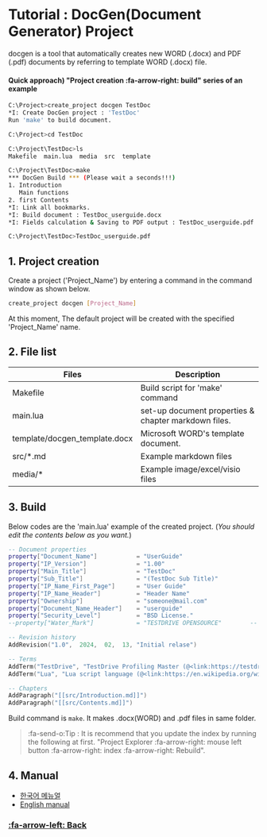 # Tutorial : DocGen(Document Generator) Project

docgen is a tool that automatically creates new WORD (.docx) and PDF (.pdf) documents by referring to template WORD (.docx) file.


#### Quick approach) "Project creation :fa-arrow-right: build" series of an example
```bash
C:\Project>create_project docgen TestDoc
*I: Create DocGen project : 'TestDoc'
Run 'make' to build document.

C:\Project>cd TestDoc

C:\Project\TestDoc>ls
Makefile  main.lua  media  src  template

C:\Project\TestDoc>make
*** DocGen Build *** (Please wait a seconds!!!)
1. Introduction
   Main functions
2. first Contents
*I: Link all bookmarks.
*I: Build document : TestDoc_userguide.docx
*I: Fields calculation & Saving to PDF output : TestDoc_userguide.pdf

C:\Project\TestDoc>TestDoc_userguide.pdf
```

## 1. Project creation
Create a project ('Project_Name') by entering a command in the command window as shown below.
```bash
create_project docgen [Project_Name]
```
At this moment, The default project will be created with the specified 'Project_Name' name.

## 2. File list

| Files | Description |
| ------------ | ------------ |
| Makefile  | Build script for 'make' command |
| main.lua  | set-up document properties & chapter markdown files. |
| template/docgen_template.docx  | Microsoft WORD's template document. |
| src/*.md | Example markdown files |
| media/* | Example image/excel/visio files  |

## 3. Build
Below codes are the 'main.lua' example of the created project.
(_You should edit the contents below as you want._)
```lua
-- Document properties
property["Document_Name"]           = "UserGuide"
property["IP_Version"]              = "1.00"
property["Main_Title"]              = "TestDoc"
property["Sub_Title"]               = "(TestDoc Sub Title)"
property["IP_Name_First_Page"]      = "User Guide"
property["IP_Name_Header"]          = "Header Name"
property["Ownership"]               = "someone@mail.com"
property["Document_Name_Header"]    = "userguide"
property["Security_Level"]          = "BSD License."
--property["Water_Mark"]            = "TESTDRIVE OPENSOURCE"		-- If you do not want to use a watermark, comment out this part.

-- Revision history
AddRevision("1.0",	2024,  02,  13,	"Initial relase")

-- Terms
AddTerm("TestDrive", "TestDrive Profiling Master (@<link:https://testdrive-profiling-master.github.io/>)")
AddTerm("Lua", "Lua script language (@<link:https://en.wikipedia.org/wiki/Lua_(programming_language);Wiki>, @<link:http://www.lua.org/;Homepage>)")

-- Chapters
AddParagraph("[[src/Introduction.md]]")
AddParagraph("[[src/Contents.md]]")
```

Build command is `make`.
It makes .docx(WORD) and .pdf files in same folder.


> :fa-send-o:Tip : It is recommend that you update the index by running the following at first. "Project Explorer :fa-arrow-right: mouse left button :fa-arrow-right: index :fa-arrow-right: Rebuild".

## 4. Manual
* [한국어 메뉴얼](../download/docgen_userguide_ko.pdf)
* [English manual](../download/docgen_userguide_en.pdf)

### [:fa-arrow-left: Back](?top.md)
